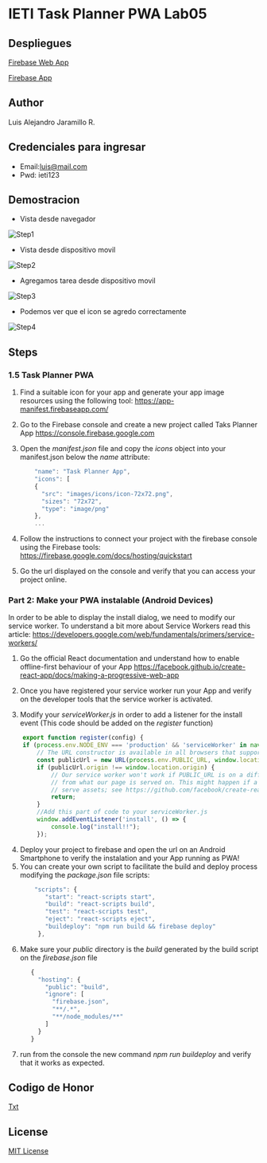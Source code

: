 # IETI Task Planner PWA Lab05

## Despliegues

[Firebase Web App](https://tast-planner-ieti.web.app/)


[Firebase App](https://tast-planner-ieti.firebaseapp.com/)

## Author
Luis Alejandro Jaramillo R.

## Credenciales para ingresar
* Email:luis@mail.com
* Pwd: ieti123

## Demostracion

* Vista desde navegador

![Step1](/images/1.PNG)

* Vista desde dispositivo movil

![Step2](/images/2.jpeg)

* Agregamos tarea desde dispositivo movil

![Step3](/images/3.jpeg)

* Podemos ver que el icon se agredo correctamente

![Step4](/images/4.PNG)


## Steps

### 1.5 Task Planner PWA

1. Find a suitable icon for your app and generate your app image resources using the following tool:
 https://app-manifest.firebaseapp.com/
2. Go to the Firebase console and create a new project called Taks Planner App
 https://console.firebase.google.com
3. Open the *manifest.json* file and copy the *icons* object into your manifest.json below the *name* attribute:
    ```javascript
        "name": "Task Planner App",
        "icons": [
        {
          "src": "images/icons/icon-72x72.png",
          "sizes": "72x72",
          "type": "image/png"
        }, 
        ...
    ```
4. Follow the instructions to connect your project with the firebase console using the Firebase tools:
 https://firebase.google.com/docs/hosting/quickstart

5. Go the url displayed on the console and verify that you can access your project online.


### Part 2: Make your PWA instalable (Android Devices)
In order to be able to display the install dialog, we need to modify our service worker. To understand a bit more about Service Workers read this article: https://developers.google.com/web/fundamentals/primers/service-workers/

1. Go the official React documentation and understand how to enable offline-first behaviour of your App
  https://facebook.github.io/create-react-app/docs/making-a-progressive-web-app

2. Once you have registered your service worker run your App and verify on the developer tools that the service worker is activated.

3. Modify your *serviceWorker.js* in order to add a listener for the install event (This code should be added on the *register* function)  
```javascript
    export function register(config) {
    if (process.env.NODE_ENV === 'production' && 'serviceWorker' in navigator) {
        // The URL constructor is available in all browsers that support SW.
        const publicUrl = new URL(process.env.PUBLIC_URL, window.location.href);
        if (publicUrl.origin !== window.location.origin) {
            // Our service worker won't work if PUBLIC_URL is on a different origin
            // from what our page is served on. This might happen if a CDN is used to
            // serve assets; see https://github.com/facebook/create-react-app/issues/2374
            return;
        }
        //Add this part of code to your serviceWorker.js
        window.addEventListener('install', () => {
            console.log("install!!");
        });
```
    
4. Deploy your project to firebase and open the url on an Android Smartphone to verify the instalation and your App running as PWA!
5. You can create your own script to facilitate the build and deploy process modifying the *package.json* file scripts:
     ```javascript
         "scripts": {
            "start": "react-scripts start",
            "build": "react-scripts build",
            "test": "react-scripts test",
            "eject": "react-scripts eject",
            "buildeploy": "npm run build && firebase deploy"
          },
    ```
6. Make sure your *public* directory is the *build* generated by the build script on the *firebase.json* file
     ```javascript
        {
          "hosting": {
            "public": "build",
            "ignore": [
              "firebase.json",
              "**/.*",
              "**/node_modules/**"
            ]
          }
        }
    ```
7. run from the console the new command *npm run buildeploy* and verify that it works as expected.

## Codigo de Honor
[Txt](/CoHonor.txt)

## License
[MIT License ](/LICENSE)
